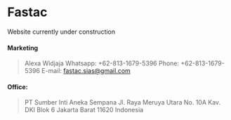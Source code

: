 # Fastac

Website currently under construction

#### Marketing
> Alexa Widjaja
> Whatsapp: +62-813-1679-5396
> Phone: +62-813-1679-5396
> E-mail: fastac.sias@gmail.com


#### Office:
> PT Sumber Inti Aneka Sempana
> Jl. Raya Meruya Utara No. 10A
> Kav. DKI Blok 6
> Jakarta Barat 11620
> Indonesia
